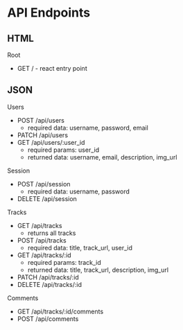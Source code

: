 # API Endpoints

## HTML

Root
  - GET / - react entry point

## JSON

Users
  - POST /api/users
    * required data: username, password, email
  - PATCH /api/users
  - GET /api/users/:user_id
    * required params: user_id
    * returned data: username, email, description, img_url

Session
  - POST /api/session
    * required data: username, password
  - DELETE /api/session

Tracks
  - GET /api/tracks
    * returns all tracks
  - POST /api/tracks
    * required data: title, track_url, user_id
  - GET /api/tracks/:id
    * required params: track_id
    * returned data: title, track_url, description, img_url
  - PATCH /api/tracks/:id
  - DELETE /api/tracks/:id

Comments
  - GET /api/tracks/:id/comments
  - POST /api/comments
